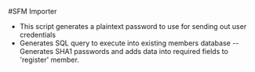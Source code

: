 #SFM Importer
- This script generates a plaintext password to use for sending out user credentials
- Generates SQL query to execute into existing members database
-- Generates SHA1 passwords and adds data into required fields to 'register' member.